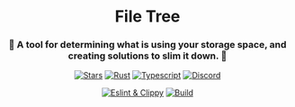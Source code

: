 <div align="center">
  <h1>File Tree</h1>
  <h3>🌳 A tool for determining what is using your storage space, and creating solutions to slim it down. 🌳</h3>


<p>


[![Stars](https://img.shields.io/github/stars/d4m13n-d3v/file_tree_rust?style=social)](https://github.com/d4m13n-d3v/file_tree_rust)
[![Rust](https://img.shields.io/badge/built_with-Rust-dca282.svg)](https://github.com/d4m13n-d3v/file_tree_rust)
[![Typescript](https://img.shields.io/badge/built_with-Typescript-3178C6.svg)](https://github.com/d4m13n-d3v/file_tree_rust)
[![Discord](https://img.shields.io/discord/1195961063183765575?label=chat&logo=discord)](https://discord.gg/8dHnaarghJ)


</p>

<p>

[![Eslint & Clippy](https://github.com/d4m13n-d3v/file_tree_rust/actions/workflows/eslint_clippy.yml/badge.svg)](https://github.com/d4m13n-d3v/file_tree_rust/actions/workflows/eslint_clippy.yml)
[![Build](https://github.com/d4m13n-d3v/file_tree_rust/actions/workflows/build.yml/badge.svg)](https://github.com/d4m13n-d3v/file_tree_rust/actions/workflows/build.yml)

<p>

</div>
